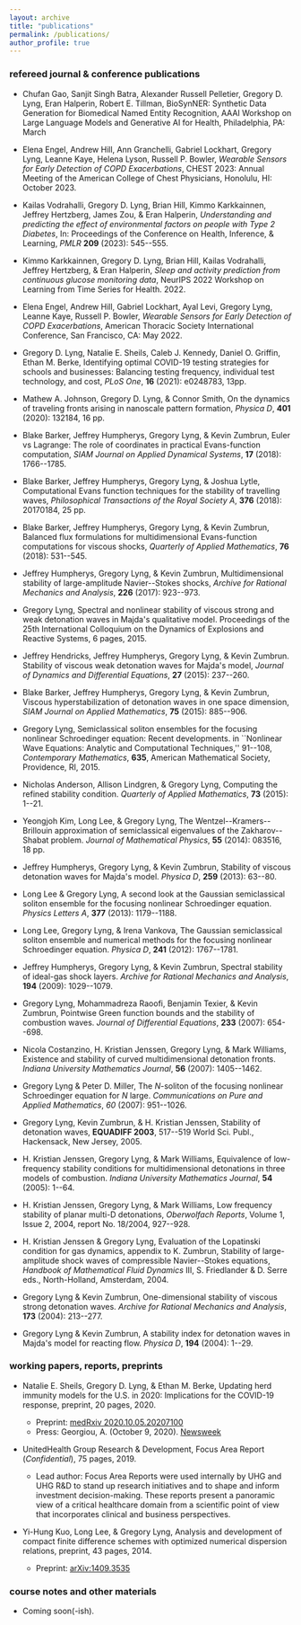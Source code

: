```yaml
---
layout: archive
title: "publications"
permalink: /publications/
author_profile: true
---
```


### refereed journal & conference publications

- Chufan Gao, Sanjit Singh Batra, Alexander Russell Pelletier, Gregory D. Lyng,
Eran Halperin, Robert E. Tillman, BioSynNER: Synthetic Data Generation for
Biomedical Named Entity Recognition, AAAI Workshop on Large Language
Models and Generative AI for Health, Philadelphia, PA: March 

-  Elena Engel, Andrew Hill, Ann Granchelli, Gabriel Lockhart, Gregory Lyng, Leanne Kaye, Helena Lyson, Russell P. Bowler, 
*Wearable Sensors for Early Detection of COPD Exacerbations*, 
CHEST 2023: Annual Meeting of the American College of Chest Physicians, Honolulu, HI: October 2023. 

- Kailas Vodrahalli,  Gregory D. Lyng, Brian Hill, Kimmo Karkkainnen, Jeffrey Hertzberg, James Zou, & Eran Halperin,
*Understanding and predicting the effect of environmental factors on people with Type 2 Diabetes*, In: Proceedings of the Conference on Health, Inference, & Learning, *PMLR* **209** (2023): 545--555.

- Kimmo Karkkainnen, Gregory D. Lyng, Brian Hill, Kailas Vodrahalli, Jeffrey Hertzberg, & Eran Halperin, 
*Sleep and activity prediction from continuous glucose monitoring data*, 
NeurIPS 2022 Workshop on Learning from Time Series for Health. 2022. 

- Elena Engel, Andrew Hill, Gabriel Lockhart, Ayal Levi, Gregory Lyng, Leanne Kaye, Russell P. Bowler, 
*Wearable Sensors for Early Detection of COPD Exacerbations*, 
American Thoracic Society International Conference, San Francisco, CA: May 2022. 

- Gregory D. Lyng, Natalie E. Sheils, Caleb J. Kennedy, Daniel O. Griffin, Ethan M. Berke, Identifying optimal COVID-19 testing strategies for schools and businesses: Balancing testing frequency, individual test technology, and cost, *PLoS One*, **16** (2021): e0248783, 13pp.

- Mathew A. Johnson, Gregory D. Lyng, & Connor Smith, On the dynamics of traveling fronts arising in nanoscale pattern formation, *Physica D*, **401** (2020): 132184, 16 pp. 

-  Blake Barker, Jeffrey Humpherys, Gregory Lyng, & Kevin Zumbrun, Euler vs Lagrange: The role of coordinates in practical Evans-function computation, *SIAM Journal on Applied Dynamical Systems*, **17** (2018): 1766--1785. 

- Blake Barker, Jeffrey Humpherys, Gregory Lyng, & Joshua Lytle, Computational Evans function techniques for the stability of travelling waves, *Philosophical Transactions of the Royal Society A*, **376** (2018): 20170184, 25 pp.  

- Blake Barker, Jeffrey Humpherys, Gregory Lyng, & Kevin Zumbrun, Balanced flux formulations for multidimensional Evans-function computations for viscous shocks, *Quarterly of Applied Mathematics*, **76** (2018): 531--545.

- Jeffrey Humpherys, Gregory Lyng, & Kevin Zumbrun, Multidimensional stability of large-amplitude Navier--Stokes shocks, *Archive for Rational Mechanics and Analysis*, **226** (2017): 923--973.

- Gregory Lyng, Spectral and nonlinear stability of viscous strong and weak detonation waves in Majda's qualitative model. 
Proceedings of the 25th International Colloquium on the Dynamics of Explosions and Reactive Systems, 6 pages, 2015. 

- Jeffrey Hendricks, Jeffrey Humpherys, Gregory Lyng, & Kevin Zumbrun.
Stability of viscous weak detonation waves for Majda's model, *Journal of Dynamics and Differential Equations*, 
**27** (2015): 237--260. 

- Blake Barker, Jeffrey Humpherys, Gregory Lyng, & Kevin Zumbrun, 
Viscous hyperstabilization of detonation waves in one space dimension, 
*SIAM Journal on Applied Mathematics*, **75** (2015): 885--906. 

- Gregory Lyng, Semiclassical soliton ensembles for the focusing nonlinear Schroedinger equation: Recent developments. in ``Nonlinear Wave Equations: Analytic and Computational Techniques,'' 91--108, *Contemporary Mathematics*,  **635**, American Mathematical Society, Providence, RI, 2015. 

- Nicholas Anderson, Allison Lindgren, & Gregory Lyng, Computing the refined stability condition. *Quarterly of Applied Mathematics*, **73** (2015): 1--21. 

- Yeongjoh Kim, Long Lee, & Gregory Lyng, The Wentzel--Kramers--Brillouin approximation of semiclassical eigenvalues of the Zakharov--Shabat problem. *Journal of Mathematical Physics*, **55** (2014): 083516, 18 pp. 

- Jeffrey Humpherys, Gregory Lyng, & Kevin Zumbrun, Stability of viscous detonation waves for Majda's model. *Physica D*, **259** (2013): 63--80. 

- Long Lee & Gregory Lyng, A second look at the Gaussian semiclassical soliton ensemble for the focusing nonlinear Schroedinger equation. *Physics Letters A*, **377** (2013): 1179--1188. 

- Long Lee, Gregory Lyng, & Irena Vankova, The Gaussian semiclassical soliton ensemble and numerical methods for the focusing nonlinear Schroedinger equation. *Physica D*, **241** (2012): 1767--1781.

- Jeffrey Humpherys, Gregory Lyng, & Kevin Zumbrun, Spectral stability of ideal-gas shock layers. *Archive for Rational Mechanics and Analysis*,  **194** (2009): 1029--1079. 

- Gregory Lyng, Mohammadreza Raoofi, Benjamin Texier, & Kevin Zumbrun,
Pointwise Green function bounds and the stability of combustion waves.
*Journal of Differential Equations*, **233** (2007): 654--698. 

- Nicola Costanzino, H. Kristian Jenssen, Gregory Lyng, & Mark Williams, Existence and stability of curved multidimensional detonation fronts. *Indiana University Mathematics Journal*, **56** (2007): 1405--1462. 

- Gregory Lyng & Peter D. Miller, The *N*-soliton of the focusing nonlinear
Schroedinger equation for *N* large. *Communications on Pure and Applied Mathematics*, *60* (2007): 951--1026.

- Gregory Lyng, Kevin Zumbrun, & H. Kristian Jenssen, Stability of detonation waves, **EQUADIFF 2003**, 517--519 World Sci. Publ., Hackensack, New Jersey, 2005.

- H. Kristian Jenssen, Gregory Lyng, & Mark Williams, Equivalence of low-frequency stability conditions for multidimensional detonations in three models of combustion. *Indiana University Mathematics Journal*, **54** (2005): 1--64. 

- H. Kristian Jenssen, Gregory Lyng, & Mark Williams,
Low frequency stability of planar multi-D detonations,
*Oberwolfach Reports*, Volume 1, Issue 2, 2004, report No. 18/2004, 927--928.

- H. Kristian Jenssen & Gregory Lyng, Evaluation of the Lopatinski condition for gas dynamics, appendix to K. Zumbrun, Stability of 
large-amplitude shock waves of compressible Navier--Stokes equations, *Handbook of Mathematical Fluid Dynamics* III, S. Friedlander & D. Serre eds., North-Holland, Amsterdam, 2004.

- Gregory Lyng & Kevin Zumbrun,
One-dimensional stability of viscous strong detonation waves.
*Archive for Rational Mechanics and Analysis*, **173** (2004): 213--277. 

- Gregory Lyng & Kevin Zumbrun, A stability index for detonation waves in Majda's model for reacting flow. *Physica D*, **194** (2004): 1--29. 

### working papers, reports, preprints

- Natalie E. Sheils, Gregory D. Lyng, & Ethan M. Berke, Updating herd immunity models for the U.S. in 2020: Implications for the COVID-19 response, preprint, 20 pages, 2020. 
  - Preprint: [medRxiv 2020.10.05.20207100](https://doi.org/10.1101/2020.10.05.20207100)
  - Press: Georgiou, A. (October 9, 2020). [Newsweek](https://www.newsweek.com/united-states-herd-immunity-infection-rate-1537880)

- UnitedHealth Group Research & Development, Focus Area Report (*Confidential*), 75 pages, 2019.   
  - Lead author: Focus Area Reports were used internally by UHG and UHG R&D to stand up research initiatives and to shape and inform investment decision-making. These reports present a panoramic view of a critical healthcare domain from a scientific point of view that incorporates clinical and business perspectives.

- Yi-Hung Kuo, Long Lee, & Gregory Lyng, Analysis and development of compact finite difference schemes with optimized numerical dispersion relations, preprint, 43 pages, 2014. 
  - Preprint: [arXiv:1409.3535](https://arxiv.org/abs/1409.3535)

### course notes and other materials

- Coming soon(-ish). 